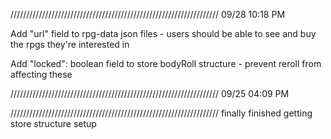 //////////////////////////////////////////////////////////////////
09/28 10:18 PM

Add "url" field to rpg-data json files - users should be able to see and buy the rpgs they're interested in

Add "locked": boolean field to store bodyRoll structure - prevent reroll from affecting these

//////////////////////////////////////////////////////////////////
09/25 04:09 PM

<!-- MAKE SURE views/Home.tsx mapDispatch deleteTableGroup DELETES ALL CHILDREN OBJECTS IN STORE!!!!!!! -->

<!-- DISABLE buttons where functionality is not yet ready (e.g. reroll all tableGroupBodyRolls) -->


//////////////////////////////////////////////////////////////////
finally finished getting store structure setup

<!-- next -
begin reimplementing Tablegroup components with select menu
  addTableGroup button should create one of these components
  deleteTableGroup button should erase that component

  The component should have internal state to keep track of its current selectvalue


remaining concern - triggering dispatches to multiple reducers

Clicking the roll button -
if select value is different reset table
setting table should trigger destruction/creation of subtables (which should trigger the destruction/creation of their body rolls) -->